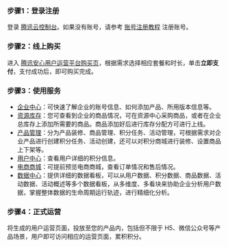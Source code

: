 
### 步骤1：登录注册
登录 [腾讯云控制台](https://console.cloud.tencent.com/)。如果没有账号，请参考 [账号注册教程](https://cloud.tencent.com/document/product/378/17985) 注册账号。 
### 步骤2：线上购买
进入 [腾讯安心用户运营平台购买页](https://buy.cloud.tencent.com/smop)，根据需求选择相应套餐和时长，单击**立即支付**，支付成功后，即可购买完成。
### 步骤3：使用服务
- [企业中心](https://cloud.tencent.com/document/product/1310/73424)：可快速了解企业的账号信息、如何添加产品、所用版本信息等。
- [资源库存](https://cloud.tencent.com/document/product/1310/73375)：您可查看到企业的商品情况，可在资源中心采购商品，或者在企业总库存上添加所需要的商品。商品添加好后进行库存分配方可进行上线。
- [产品管理](https://cloud.tencent.com/document/product/1310/73397)：分为产品装修、商品管理、积分任务、活动管理，可根据需求对企业产品进行创建积分任务、活动创建，还可以对积分商城进行装修、设置商品上下架等。
- [用户中心](https://cloud.tencent.com/document/product/1310/73401)：查看用户详细的积分信息。
- [电商商城](https://cloud.tencent.com/document/product/1310/73409)：可提前预览电商商城，查看订单情况和售后情况。
- [数据中心](https://cloud.tencent.com/document/product/1310/73373)：提供详细的数据看板，可以从用户数据、积分数据、商品数据、活动数据、活动概述等多个数据看板，从多维度、多看块来协助企业分析用户数据，掌握整体数据的生命周期运行轨迹，进行精细化分析。


### 步骤4：正式运营
将生成的用户运营页面，投放至您的产品内，包括但不限于 H5、微信公众号等产品场景，用户即可访问相应的运营页面，累积积分。



